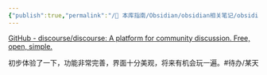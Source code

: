 ```yaml
---
{"publish":true,"permalink":"/🧰 本库指南/Obsidian/obsidian相关笔记/obsidian和logseq都采用的开源的论坛forum方案.md","title":"obsidian和logseq都采用的开源的论坛forum方案","created":"2022-07-30","modified":"2023-03-14","published":"2025-07-07T17:10:24.430+08:00","tags":["todo/某天"],"cssclasses":""}
---
```



[GitHub - discourse/discourse: A platform for community discussion. Free, open, simple.](https://github.com/discourse/discourse)

初步体验了一下，功能非常完善，界面十分美观，将来有机会玩一遍。#待办/某天